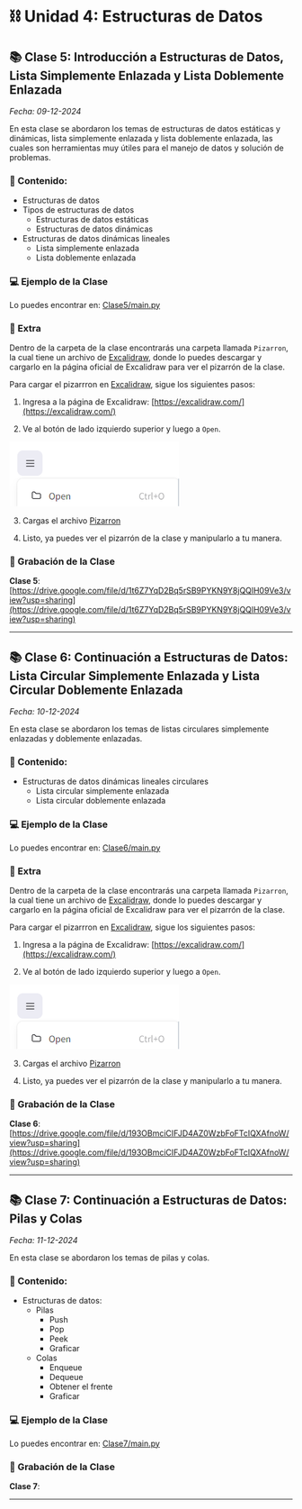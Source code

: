 # ⛓️ Unidad 4: Estructuras de Datos

## 📚 Clase 5: Introducción a Estructuras de Datos, Lista Simplemente Enlazada y Lista Doblemente Enlazada

_Fecha: 09-12-2024_

En esta clase se abordaron los temas de estructuras de datos estáticas y dinámicas, lista simplemente enlazada y lista doblemente enlazada, las cuales son herramientas muy útiles para el manejo de datos y solución de problemas.

### 📖 Contenido:

- Estructuras de datos
- Tipos de estructuras de datos
    - Estructuras de datos estáticas
    - Estructuras de datos dinámicas
- Estructuras de datos dinámicas lineales
    - Lista simplemente enlazada
    - Lista doblemente enlazada

### 💻 Ejemplo de la Clase

Lo puedes encontrar en:  [Clase5/main.py](./Clase5/main.py)

### 🚀 Extra

Dentro de la carpeta de la clase encontrarás una carpeta llamada `Pizarron`, la cual tiene un archivo de [Excalidraw](https://excalidraw.com/), donde lo puedes descargar y cargarlo en la página oficial de Excalidraw para ver el pizarrón de la clase.

Para cargar el pizarrron en [Excalidraw](https://excalidraw.com/), sigue los siguientes pasos:

1. Ingresa a la página de Excalidraw: [https://excalidraw.com/](https://excalidraw.com/)

2. Ve al botón de lado izquierdo superior y luego a `Open`.

![Open](./images/img1.png)

3. Cargas el archivo [Pizarron](./Clase5/Pizarron/Pizarron.excalidraw)

4. Listo, ya puedes ver el pizarrón de la clase y manipularlo a tu manera.

### 🎥 Grabación de la Clase

**Clase 5**: [https://drive.google.com/file/d/1t6Z7YqD2Bq5rSB9PYKN9Y8jQQlH09Ve3/view?usp=sharing](https://drive.google.com/file/d/1t6Z7YqD2Bq5rSB9PYKN9Y8jQQlH09Ve3/view?usp=sharing)

---

## 📚 Clase 6: Continuación a Estructuras de Datos: Lista Circular Simplemente Enlazada y Lista Circular Doblemente Enlazada

_Fecha: 10-12-2024_

En esta clase se abordaron los temas de listas circulares simplemente enlazadas y doblemente enlazadas.

### 📖 Contenido:

- Estructuras de datos dinámicas lineales circulares
    - Lista circular simplemente enlazada
    - Lista circular doblemente enlazada

### 💻 Ejemplo de la Clase

Lo puedes encontrar en:  [Clase6/main.py](./Clase6/main.py)

### 🚀 Extra

Dentro de la carpeta de la clase encontrarás una carpeta llamada `Pizarron`, la cual tiene un archivo de [Excalidraw](https://excalidraw.com/), donde lo puedes descargar y cargarlo en la página oficial de Excalidraw para ver el pizarrón de la clase.

Para cargar el pizarrron en [Excalidraw](https://excalidraw.com/), sigue los siguientes pasos:

1. Ingresa a la página de Excalidraw: [https://excalidraw.com/](https://excalidraw.com/)

2. Ve al botón de lado izquierdo superior y luego a `Open`.

![Open](./images/img1.png)

3. Cargas el archivo [Pizarron](./Clase6/Pizarron/Pizarron.excalidraw)

4. Listo, ya puedes ver el pizarrón de la clase y manipularlo a tu manera.

### 🎥 Grabación de la Clase

**Clase 6**: [https://drive.google.com/file/d/193OBmciCIFJD4AZ0WzbFoFTcIQXAfnoW/view?usp=sharing](https://drive.google.com/file/d/193OBmciCIFJD4AZ0WzbFoFTcIQXAfnoW/view?usp=sharing)

---

## 📚 Clase 7: Continuación a Estructuras de Datos: Pilas y Colas

_Fecha: 11-12-2024_

En esta clase se abordaron los temas de pilas y colas.

### 📖 Contenido:

- Estructuras de datos:
    - Pilas
        - Push
        - Pop
        - Peek
        - Graficar
    - Colas
        - Enqueue
        - Dequeue
        - Obtener el frente
        - Graficar

### 💻 Ejemplo de la Clase

Lo puedes encontrar en:  [Clase7/main.py](./Clase7/main.py)

### 🎥 Grabación de la Clase

**Clase 7**: []()

---

